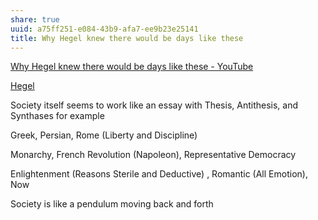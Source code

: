 ```yaml
---
share: true
uuid: a75ff251-e084-43b9-afa7-ee9b23e25141
title: Why Hegel knew there would be days like these
---
```

[Why Hegel knew there would be days like these - YouTube](https://www.youtube.com/watch?v=q54VyCpXDH8)

[Hegel](/Hegel)

Society itself seems to work like an essay with Thesis, Antithesis, and Synthases for example

Greek, Persian, Rome (Liberty and Discipline)

Monarchy, French Revolution (Napoleon), Representative Democracy

Enlightenment (Reasons Sterile and Deductive) , Romantic (All Emotion), Now

Society is like a pendulum moving back and forth
